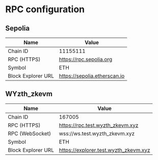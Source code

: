 # RPC configuration

## Sepolia

| Name               | Value                        |
| ------------------ | ---------------------------- |
| Chain ID           | 11155111                     |
| RPC (HTTPS)        | https://rpc.sepolia.org      |
| Symbol             | ETH                          |
| Block Explorer URL | https://sepolia.etherscan.io |

## WYzth_zkevm

| Name               | Value                           |
| ------------------ | ------------------------------- |
| Chain ID           | 167005                          |
| RPC (HTTPS)        | https://rpc.test.wyzth_zkevm.xyz      |
| RPC (WebSocket)    | wss://ws.test.wyzth_zkevm.xyz         |
| Symbol             | ETH                             |
| Block Explorer URL | https://explorer.test.wyzth_zkevm.xyz |
